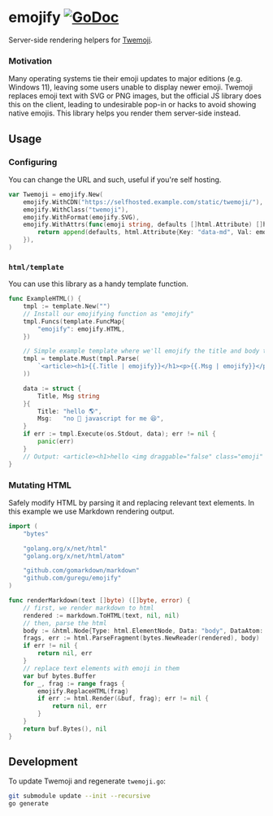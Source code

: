 # emojify [![GoDoc](https://godoc.org/github.com/guregu/emojify?status.svg)](https://godoc.org/github.com/guregu/emojify)

Server-side rendering helpers for [Twemoji](https://github.com/jdecked/twemoji).

### Motivation

Many operating systems tie their emoji updates to major editions (e.g. Windows 11), leaving some users unable to display newer emoji.
Twemoji replaces emoji text with SVG or PNG images, but the official JS library does this on the client, leading to undesirable pop-in or hacks to avoid showing native emojis.
This library helps you render them server-side instead.

## Usage

### Configuring

You can change the URL and such, useful if you're self hosting.

```go
var Twemoji = emojify.New(
	emojify.WithCDN("https://selfhosted.example.com/static/twemoji/"),
	emojify.WithClass("twemoji"),
	emojify.WithFormat(emojify.SVG),
	emojify.WithAttrs(func(emoji string, defaults []html.Attribute) []html.Attribute {
		return append(defaults, html.Attribute{Key: "data-md", Val: emoji})
	}),
)
```

### `html/template`

You can use this library as a handy template function.

```go
func ExampleHTML() {
	tmpl := template.New("")
	// Install our emojifying function as "emojify"
	tmpl.Funcs(template.FuncMap{
		"emojify": emojify.HTML,
	})

	// Simple example template where we'll emojify the title and body text of an article
	tmpl = template.Must(tmpl.Parse(
		`<article><h1>{{.Title | emojify}}</h1><p>{{.Msg | emojify}}</p></article>`,
	))

	data := struct {
		Title, Msg string
	}{
		Title: "hello 🌎",
		Msg:   "no 🚫 javascript for me 😆",
	}
	if err := tmpl.Execute(os.Stdout, data); err != nil {
		panic(err)
	}
	// Output: <article><h1>hello <img draggable="false" class="emoji" src="https://cdn.jsdelivr.net/gh/jdecked/twemoji@15.1.0/assets/svg/1f30e.svg" width="72" height="72" alt="🌎"/></h1><p>no <img draggable="false" class="emoji" src="https://cdn.jsdelivr.net/gh/jdecked/twemoji@15.1.0/assets/svg/1f6ab.svg" width="72" height="72" alt="🚫"/> javascript for me <img draggable="false" class="emoji" src="https://cdn.jsdelivr.net/gh/jdecked/twemoji@15.1.0/assets/svg/1f606.svg" width="72" height="72" alt="😆"/></p></article>
}
```

### Mutating HTML

Safely modify HTML by parsing it and replacing relevant text elements.
In this example we use Markdown rendering output.

```go
import (
	"bytes"

	"golang.org/x/net/html"
	"golang.org/x/net/html/atom"

	"github.com/gomarkdown/markdown"
	"github.com/guregu/emojify"
)

func renderMarkdown(text []byte) ([]byte, error) {
	// first, we render markdown to html
	rendered := markdown.ToHTML(text, nil, nil)
	// then, parse the html
	body := &html.Node{Type: html.ElementNode, Data: "body", DataAtom: atom.Body}
	frags, err := html.ParseFragment(bytes.NewReader(rendered), body)
	if err != nil {
		return nil, err
	}
	// replace text elements with emoji in them
	var buf bytes.Buffer
	for _, frag := range frags {
		emojify.ReplaceHTML(frag)
		if err := html.Render(&buf, frag); err != nil {
			return nil, err
		}
	}
	return buf.Bytes(), nil
}
```

## Development

To update Twemoji and regenerate `twemoji.go`:

```bash
git submodule update --init --recursive
go generate
```
